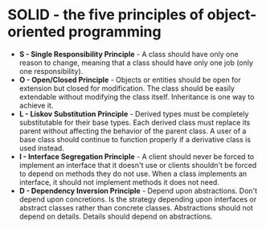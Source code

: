 # SOLID - the five principles of object-oriented programming

- **S - Single Responsibility Principle** - A class should have only one reason to change, meaning that a class should have only one job (only one responsibility). 
- **O - Open/Closed Principle** - Objects or entities should be open for extension but closed for modification. The class should be easily extendable without modifying the class itself. Inheritance is one way to achieve it.
- **L - Liskov Substitution Principle** - Derived types must be completely substitutable for their base types. Each derived class must replace its parent without affecting the behavior of the parent class. A user of a base class should continue to function properly if a derivative class is used instead.
- **I - Interface Segregation Principle** - A client should never be forced to implement an interface that it doesn't use or clients shouldn't be forced to depend on methods they do not use. When a class implements an interface, it should not implement methods it does not need.
- **D - Dependency Inversion Principle** - Depend upon abstractions. Don't depend upon concretions. Is the strategy depending upon interfaces or abstract classes rather than concrete classes. Abstractions should not depend on details. Details should depend on abstractions.
